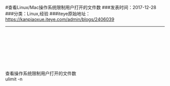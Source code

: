 #查看Linux/Mac操作系统限制用户打开的文件数
###发表时间：2017-12-28
###分类：Linux,经验
###iteye原始地址：<a href="https://kanpiaoxue.iteye.com/admin/blogs/2406039" target="_blank">https://kanpiaoxue.iteye.com/admin/blogs/2406039</a>

---

<div class="iteye-blog-content-contain" style="font-size: 14px;"> 
 <p>&nbsp;</p> 
 <p>&nbsp;</p> 
 <p>&nbsp;</p> 
 <p>&nbsp;</p> 
 <div class="quote_title">
  查看操作系统限制用户打开的文件数
 </div> 
 <div class="quote_div">
  ulimit -n
 </div> 
 <p>&nbsp;</p> 
</div>